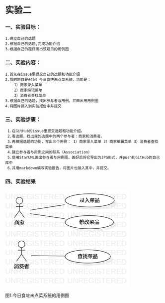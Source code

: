 # 实验二

### 一、实验目标：
    1.确立自己的选题
    2.根据自己的选题,完成功能介绍
    3.根据自己的题目画出该题目的用例图
    

### 二、实验内容：
    1.首先在issue里提交自己的选题和功能介绍
    2.我的题目是#464 今日食咗未点菜系统，功能是：
        1）商家录入菜单
        2）商家编辑菜单
        3）消费者查找菜单
    3.根据自己的选题，找出参与者与用例，并画出用用例图
    4.将图片插入到实验报告中并提交
       
 ### 三、实验步骤：
     1.在GitHub的issue里提交选题和功能介绍。
     2.看选题，找出我的选题中的两个参与者：商家和消费者。
     3.再根据选题的功能，写出三个用例： 1）商家录入菜单 2）商家编辑菜单 3）消费者查找菜单
     4.建立参与者与用例之间的联系（Association）
     5.使用StarUML画出参与者与用例图，画好后将它导出为JPG形式，并push到GitHub的自己库中
     6.并用markdown编写实验报告，将图片也插入其中，并提交。
    


### 四、实验结果

![用例图3](./Lab2_UseCaseDiagram3.jpg)
  
  
    
  
  图1.今日食咗未点菜系统的用例图
